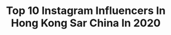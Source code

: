 ---
title: Top 10 Instagram Influencers In Hong Kong Sar China In 2020
description: >-
  Find top Instagram influencers in Hong Kong Sar China in 2020. Most popular hashtags: #ootd #hkig #hongkong #model.
platform: Instagram
profiles:
  - username: "zureeal"
    fullname: >-
      Zureeal // 雪花
    location: "Hong Kong SAR China"
    followers: 121478
    engagement: 1496
    commentsToLikes: 0.009481
    avatar: "https://scontent-ams4-1.cdninstagram.com/v/t51.2885-19/s150x150/84866133_1782922845171655_6541513960955314176_n.jpg?_nc_ht=scontent-ams4-1.cdninstagram.com&_nc_ohc=5xOryRv2w2YAX_OgFyh&oh=39c21a105e0d89fee6cc8adad9b60f3f&oe=5EBAA1A7"
    verified: false
    hashtags: "#memes, #pastel, #justmonika, #demon"
  - username: "samishome"
    fullname: >-
      Sam is Home | Content Creator
    location: "Hong Kong SAR China"
    followers: 121955
    engagement: 314
    commentsToLikes: 0.023798
    avatar: "https://scontent-lhr8-1.cdninstagram.com/v/t51.2885-19/s320x320/89644240_203991567580497_7969992720368271360_n.jpg?_nc_ht=scontent-lhr8-1.cdninstagram.com&_nc_ohc=dbjMGEK2kTwAX-BdExn&oh=31298fd3d4479a8892aacc500ea1f59a&oe=5EBBAF27"
    verified: false
    hashtags: "#samishomekong, #samishomecafes, #covid19, #flattenthecurve"
  - username: "the.reynolds.family"
    fullname: >-
      Gladys Lo-Reynolds 🌸 盧天嵐
    location: "Hong Kong SAR China"
    followers: 12094
    engagement: 746
    commentsToLikes: 0.031344
    avatar: "https://scontent-amt2-1.cdninstagram.com/v/t51.2885-19/s320x320/80556707_524889908423689_7478772496066412544_n.jpg?_nc_ht=scontent-amt2-1.cdninstagram.com&_nc_ohc=dq6QmBIv4jsAX9DBkYb&oh=12fa9e49d72bcfa459857c48e90bf3b6&oe=5EB899BB"
    verified: false
    hashtags: "#marriage, #culturetrip, #pregnant, #babyshower"
  - username: "heidilau0905"
    fullname: >-
      ♥ 劉海琦 Heidi Lau
    location: "Hong Kong SAR China"
    followers: 18942
    engagement: 299
    commentsToLikes: 0.048707
    avatar: "https://scontent-ams4-1.cdninstagram.com/v/t51.2885-19/s320x320/69172491_1229075047253812_1239528545173110784_n.jpg?_nc_ht=scontent-ams4-1.cdninstagram.com&_nc_ohc=Vh84mWJ2WP4AX9-_lax&oh=daf899d6bcb11c5c4f750dd535bc5929&oe=5EB8235F"
    verified: false
    hashtags: "#mood, #hkjc, #jk, #playstation"
  - username: "jessica.hoyee"
    fullname: >-
      ☘️陳顥怡 Jessica Chan
    location: "Hong Kong SAR China"
    followers: 14991
    engagement: 468
    commentsToLikes: 0.041425
    avatar: "https://scontent-amt2-1.cdninstagram.com/v/t51.2885-19/s320x320/74814673_2514692231991161_4660541194109976576_n.jpg?_nc_ht=scontent-amt2-1.cdninstagram.com&_nc_ohc=oHykRToXWUQAX_K4Cnu&oh=cbb47fb8c6bdd98fcbbceb659277e66b&oe=5EB85C67"
    verified: false
    hashtags: "#swarovskihk, #madeinfrance, #sparkdelight, #bestcrewpr"
  - username: "deniskwok193"
    fullname: >-
      郭嘉駿 Denis Kwok 193
    location: "Hong Kong SAR China"
    followers: 34611
    engagement: 549
    commentsToLikes: 0.012142
    avatar: "https://scontent-lhr8-1.cdninstagram.com/v/t51.2885-19/s320x320/65299694_2379292842094203_5945009481044721664_n.jpg?_nc_ht=scontent-lhr8-1.cdninstagram.com&_nc_ohc=AXBFPsU2MbwAX82nUNu&oh=822e70b592002b17e9ade6388ecdf924&oe=5EBB09B7"
    verified: false
    hashtags: "#gosharubchinskiy, #supremenewyork, #undercoverism, #jaghk"
  - username: "jaime_ctw"
    fullname: >-
      jaimectw 😶 張天穎
    location: "Hong Kong SAR China"
    followers: 25295
    engagement: 701
    commentsToLikes: 0.007767
    avatar: "https://scontent-lhr8-1.cdninstagram.com/v/t51.2885-19/s320x320/90435419_823632078142605_7360276066356690944_n.jpg?_nc_ht=scontent-lhr8-1.cdninstagram.com&_nc_ohc=ScgO8imAfkUAX8Nz39f&oh=2ef679d7b4f96e391dc52139eaf23ed7&oe=5EBBFA4A"
    verified: false
    hashtags: "#dearjanemvcasting, #psycho, #idontcare, #lunamkt"
  - username: "jumbotsang"
    fullname: >-
      jumbo tsang曾淑雅
    location: "Hong Kong SAR China"
    followers: 446903
    engagement: 361
    commentsToLikes: 0.008231
    avatar: "https://scontent-lht6-1.cdninstagram.com/v/t51.2885-19/s320x320/83794900_885821865182922_5871332435228098560_n.jpg?_nc_ht=scontent-lht6-1.cdninstagram.com&_nc_ohc=qByln5JwoLEAX9Dx21g&oh=e91f515a188f5266d4ad7d87d4f08ae2&oe=5EB8B4B2"
    verified: false
    hashtags: "#stayhome, #rhinorock, #practicemakesperfect, #metwork"
  - username: "giiovo"
    fullname: >-
      🤸🏼‍♂️
    location: "Hong Kong SAR China"
    followers: 17181
    engagement: 771
    commentsToLikes: 0.010308
    avatar: "https://scontent-lhr8-1.cdninstagram.com/v/t51.2885-19/s320x320/83910315_200556911310629_5050160655605170176_n.jpg?_nc_ht=scontent-lhr8-1.cdninstagram.com&_nc_ohc=6cSLr675IikAX-4NgSQ&oh=fe07cba7323a893bb9dfd23fbbb7560f&oe=5EB6A107"
    verified: false
    hashtags: "#kpopdancecover, #aoahk, #kpopcover, #gidle"
  - username: "wawaclarawong"
    fullname: >-
      Be a Stronger Clara🌻
    location: "Hong Kong SAR China"
    followers: 19393
    engagement: 438
    commentsToLikes: 0.017384
    avatar: "https://scontent-lhr8-1.cdninstagram.com/v/t51.2885-19/s320x320/78948591_557589818305480_1398908618249601024_n.jpg?_nc_ht=scontent-lhr8-1.cdninstagram.com&_nc_ohc=ef2ypClvmqoAX8LMWki&oh=66f8470a1e6fbbee180eb574017c19a9&oe=5EB94054"
    verified: false
    hashtags: "#peakweek, #thowbackthursday, #staypositive, #humpday"
---